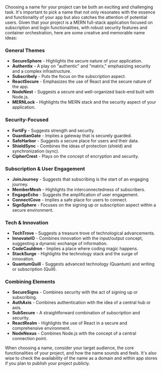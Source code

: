 Choosing a name for your project can be both an exciting and challenging task. It's important to pick a name that not only resonates with the essence and functionality of your app but also catches the attention of potential users. Given that your project is a MERN full-stack application focused on subscription and login functionalities, with robust security features and container orchestration, here are some creative and memorable name ideas:

### General Themes

-   **SecureSphere** - Highlights the secure nature of your application.
-   **Authentix** - A play on "authentic" and "matrix," emphasizing security and a complex infrastructure.
-   **Subscribely** - Puts the focus on the subscription aspect.
-   **ReactSecure** - Emphasizes the use of React and the secure nature of the app.
-   **NodeNest** - Suggests a secure and well-organized back-end built with Node.js.
-   **MERNLock** - Highlights the MERN stack and the security aspect of your application.

### Security-Focused

-   **FortiFy** - Suggests strength and security.
-   **GuardianGate** - Implies a gateway that is securely guarded.
-   **SafeHarbor** - Suggests a secure place for users and their data.
-   **ShieldSync** - Combines the ideas of protection (shield) and synchronization (sync).
-   **CipherCrest** - Plays on the concept of encryption and security.

### Subscription & User Engagement

-   **JoinJourney** - Suggests that subscribing is the start of an engaging journey.
-   **MemberMesh** - Highlights the interconnectedness of subscribers.
-   **EngageEcho** - Suggests the amplification of user engagement.
-   **ConnectCove** - Implies a safe place for users to connect.
-   **SignSphere** - Focuses on the signing up or subscription aspect within a secure environment.

### Tech & Innovation

-   **TechTrove** - Suggests a treasure trove of technological advancements.
-   **InnovateIO** - Combines innovation with the input/output concept, suggesting a dynamic exchange of information.
-   **CodeCauldron** - Implies a place where coding magic happens.
-   **StackSurge** - Highlights the technology stack and the surge of innovation.
-   **QuantumQuill** - Suggests advanced technology (Quantum) and writing or subscription (Quill).

### Combining Elements

-   **SecureSigns** - Combines security with the act of signing up or subscribing.
-   **AuthAxis** - Combines authentication with the idea of a central hub or axis.
-   **SubSecure** - A straightforward combination of subscription and security.
-   **ReactRealm** - Highlights the use of React in a secure and comprehensive environment.
-   **NodeNexus** - Combines Node.js with the concept of a central connection point.

When choosing a name, consider your target audience, the core functionalities of your project, and how the name sounds and feels. It's also wise to check the availability of the name as a domain and within app stores if you plan to publish your project publicly.
